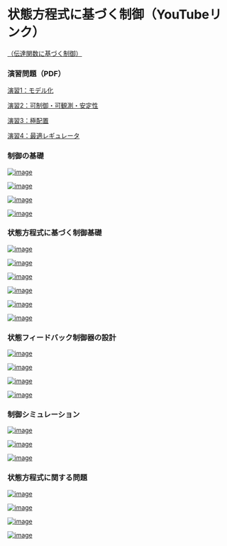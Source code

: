# 状態方程式に基づく制御（YouTubeリンク）

[（伝達関数に基づく制御）](https://github.com/Hiroshi-Okajima/control-education01-transferfunction)

### 演習問題（PDF）

[演習1：モデル化](https://github.com/Hiroshi-Okajima/control-education02-stateequation/blob/main/1.pdf)

[演習2：可制御・可観測・安定性](https://github.com/Hiroshi-Okajima/control-education02-stateequation/blob/main/2.pdf)

[演習3：極配置](https://github.com/Hiroshi-Okajima/control-education02-stateequation/blob/main/3.pdf)

[演習4：最適レギュレータ](https://github.com/Hiroshi-Okajima/control-education02-stateequation/blob/main/4.pdf)

### 制御の基礎

[![image](https://user-images.githubusercontent.com/112537733/188294783-683afde0-9cb4-4e15-8822-814d69bc1617.png)](https://youtu.be/fk2FTqotmFY)

[![image](https://user-images.githubusercontent.com/112537733/188294695-4e632ff1-613c-4298-a636-ac0cae01bfcc.png)](https://youtu.be/4ygdk0FKV-8)

[![image](https://user-images.githubusercontent.com/112537733/188294717-0a3487b1-2424-455e-a674-b7b55d53e6f6.png)](https://youtu.be/SD5N3Fa3IkM)

[![image](https://user-images.githubusercontent.com/112537733/188296790-d8fa7df4-5f4f-4fce-b148-e433cb7ed4dd.png)](https://youtu.be/AZiT1oEemis)

### 状態方程式に基づく制御基礎

[![image](https://user-images.githubusercontent.com/112537733/188294740-1b90c606-2f93-48fd-99d2-7fb5c88509ef.png)](https://youtu.be/B4sQMW6f6u0)

[![image](https://user-images.githubusercontent.com/112537733/188294748-d4800a01-6ad6-4849-9a69-6ff4395e522c.png)](https://youtu.be/qj20sB85BpE)

[![image](https://user-images.githubusercontent.com/112537733/188294756-7b40b07c-f555-475a-928f-e742d35d3bcb.png)](https://youtu.be/k8z132MGBiA)

[![image](https://user-images.githubusercontent.com/112537733/188294773-836f7cb1-7aaa-4726-9b1b-c08841b64c3e.png)](https://youtu.be/orw8fx0BpzU)

[![image](https://user-images.githubusercontent.com/112537733/188294791-7617c920-26bb-4294-a995-988dafca0c2e.png)](https://youtu.be/-RPNpDAIkG0)

[![image](https://user-images.githubusercontent.com/112537733/188296068-ca8c1868-cda5-41e9-802a-e4dc1d486137.png)](https://youtu.be/57wPII1__f4)

### 状態フィードバック制御器の設計

[![image](https://user-images.githubusercontent.com/112537733/188294758-e39c47f5-bde1-4055-8f1b-975fa17129b4.png)](https://youtu.be/MUrI469J_Oo)

[![image](https://user-images.githubusercontent.com/112537733/188294769-c0e0e6eb-eb78-43fb-972d-87cb1b3c7004.png)](https://youtu.be/yiFgI6Oos88)

[![image](https://user-images.githubusercontent.com/112537733/188294770-1482d2c5-b934-482c-979c-fcaac4b70f37.png)](https://youtu.be/8GbKBDU2eIw)

[![image](https://user-images.githubusercontent.com/112537733/188294796-9b2a3c37-37ad-4d7d-a857-0603a9ac0fe4.png)](https://youtu.be/nX44f994LAY)

### 制御シミュレーション

[![image](https://user-images.githubusercontent.com/112537733/188294688-cd3675b8-9550-435d-b798-adc10bf63045.png)](https://youtu.be/5UgeK9ZZduU)

[![image](https://user-images.githubusercontent.com/112537733/188294683-5f37d70b-1443-45c4-8e25-19dea47aaf70.png)](https://youtu.be/Pt8BkSSc_0E)

[![image](https://user-images.githubusercontent.com/112537733/188294975-8a6d093c-0ed6-4181-b30b-dc61d9af4dfe.png)](https://youtu.be/eB3Jgighqe4)

### 状態方程式に関する問題

[![image](https://user-images.githubusercontent.com/112537733/188294822-d33143d9-3402-4779-921c-cec22e6b7a32.png)](https://youtu.be/bcv0yFetbts)

[![image](https://user-images.githubusercontent.com/112537733/188294831-56b8e264-ffd3-428c-b8ba-ed85f6b4376a.png)](https://youtu.be/caGzPIMP2v8)

[![image](https://user-images.githubusercontent.com/112537733/188294832-c6714d3c-0e64-4007-90ef-8940818cfb7c.png)](ttps://youtu.be/Kmaf7bnWISo)

[![image](https://user-images.githubusercontent.com/112537733/188294836-94837fac-13de-4859-9c2c-e0e83b4d269b.png)](https://youtu.be/VSUkV4j95PY)


